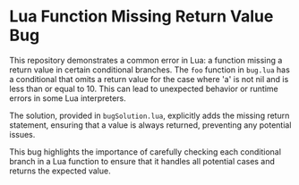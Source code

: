 # Lua Function Missing Return Value Bug

This repository demonstrates a common error in Lua: a function missing a return value in certain conditional branches.  The `foo` function in `bug.lua` has a conditional that omits a return value for the case where 'a' is not nil and is less than or equal to 10.  This can lead to unexpected behavior or runtime errors in some Lua interpreters.

The solution, provided in `bugSolution.lua`, explicitly adds the missing return statement, ensuring that a value is always returned, preventing any potential issues.

This bug highlights the importance of carefully checking each conditional branch in a Lua function to ensure that it handles all potential cases and returns the expected value.